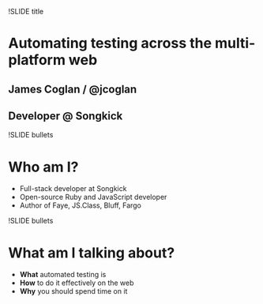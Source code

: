 !SLIDE title
# Automating testing across the multi-platform web
## James Coglan / @jcoglan
## Developer @ Songkick


!SLIDE bullets
# Who am I?
* Full-stack developer at Songkick
* Open-source Ruby and JavaScript developer
* Author of Faye, JS.Class, Bluff, Fargo


!SLIDE bullets
# What am I talking about?
* __What__ automated testing is
* __How__ to do it effectively on the web
* __Why__ you should spend time on it

